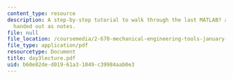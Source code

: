 ```yaml
---
content_type: resource
description: A step-by-step tutorial to walk through the last MATLAB? assignment was
  handed out as notes.
file: null
file_location: /coursemedia/2-670-mechanical-engineering-tools-january-iap-2004/b60e82ded01961a31049c39984aab0e3_day3lecture.pdf
file_type: application/pdf
resourcetype: Document
title: day3lecture.pdf
uid: b60e82de-d019-61a3-1049-c39984aab0e3
---
```

